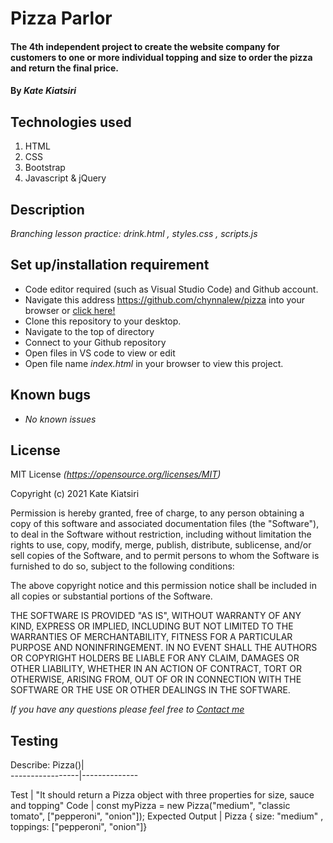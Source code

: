 # Pizza Parlor
#### The 4th independent project to create the website company for customers to one or more individual topping and size to order the pizza and return the final price.

#### By _Kate Kiatsiri_

## Technologies used
  1. HTML
  2. CSS
  3. Bootstrap
  4. Javascript & jQuery

## Description
_Branching lesson practice: drink.html , styles.css , scripts.js_

## Set up/installation requirement
* Code editor required (such as Visual Studio Code) and Github account.
* Navigate this address https://github.com/chynnalew/pizza into your browser or 
<a href="https://github.com/chynnalew/pizza"> click here! </a>
* Clone this repository to your desktop.
* Navigate to the top of directory
* Connect to your Github repository
* Open files in VS code to view or edit
* Open file name _index.html_ in your browser to view this project.


## Known bugs
* _No known issues_

## License
MIT License _(https://opensource.org/licenses/MIT)_

Copyright (c) 2021 Kate Kiatsiri

Permission is hereby granted, free of charge, to any person obtaining a copy
of this software and associated documentation files (the "Software"), to deal
in the Software without restriction, including without limitation the rights
to use, copy, modify, merge, publish, distribute, sublicense, and/or sell
copies of the Software, and to permit persons to whom the Software is
furnished to do so, subject to the following conditions:

The above copyright notice and this permission notice shall be included in all
copies or substantial portions of the Software.

THE SOFTWARE IS PROVIDED "AS IS", WITHOUT WARRANTY OF ANY KIND, EXPRESS OR
IMPLIED, INCLUDING BUT NOT LIMITED TO THE WARRANTIES OF MERCHANTABILITY,
FITNESS FOR A PARTICULAR PURPOSE AND NONINFRINGEMENT. IN NO EVENT SHALL THE
AUTHORS OR COPYRIGHT HOLDERS BE LIABLE FOR ANY CLAIM, DAMAGES OR OTHER
LIABILITY, WHETHER IN AN ACTION OF CONTRACT, TORT OR OTHERWISE, ARISING FROM,
OUT OF OR IN CONNECTION WITH THE SOFTWARE OR THE USE OR OTHER DEALINGS IN THE
SOFTWARE.

_If you have any questions please feel free to [Contact me](mailto:keidsiri@gmail.com)_

## Testing

Describe: Pizza()|  
-----------------|--------------

Test | "It should return a Pizza object with three properties for size, sauce and topping"
Code | const myPizza = new Pizza("medium", "classic tomato", ["pepperoni", "onion"]);
Expected Output | Pizza { size: "medium" , toppings: ["pepperoni", "onion"]}




<!-- topping : [pepperoni ,italian sausage, bacon, mushroom, onion, bell pepper, pineapple] -->

